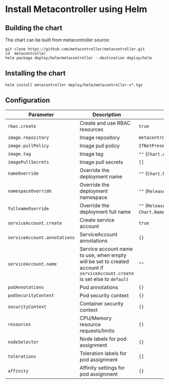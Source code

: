# Install Metacontroller using Helm

## Building the chart

The chart can be built from metacontroller source:

```shell
git clone https://github.com/metacontroller/metacontroller.git
cd  metacontroller
helm package deploy/helm/metacontroller --destination deploy/helm
```

## Installing the chart

```shell
helm install metacontroller deploy/helm/metacontroller-v*.tgz
```

## Configuration

| Parameter                                 | Description                                   | Default                                                 |
|-------------------------------------------|-----------------------------------------------|---------------------------------------------------------|
| `rbac.create`                             | Create and use RBAC resources                 | `true`                                                  |
| `image.repository`                        | Image repository                              | `metacontrollerio/metacontroller`                       |
| `image.pullPolicy`                        | Image pull policy                             | `IfNotPresent`                                          |
| `image.tag`                               | Image tag                                     | `""` (`Chart.AppVersion`)                               |
| `imagePullSecrets`                        | Image pull secrets                            | `[]`                                                    |
| `nameOverride`                            | Override the deployment name                  | `""` (`Chart.Name`)                                     |
| `namespaceOverride`                       | Override the deployment namespace             | `""` (`Release.Namespace`)                              |
| `fullnameOverride`                        | Override the deployment full name             | `""` (`Release.Namespace-Chart.Name`)                   |
| `serviceAccount.create`                   | Create service account                        | `true`                                                  |
| `serviceAccount.annotations`              | ServiceAccount annotations                    | `{}`                                                    |
| `serviceAccount.name`                     | Service account name to use, when empty will be set to created account if `serviceAccount.create` is set else to `default` | `""` |
| `podAnnotations`                          | Pod annotations                               | `{}`                                                    |
| `podSecurityContext`                      | Pod security context                          | `{}`                                                    |
| `securityContext`                         | Container security context                    | `{}`                                                    |
| `resources`                               | CPU/Memory resource requests/limits           | `{}`                                                    |
| `nodeSelector`                            | Node labels for pod assignment                | `{}`                                                    |
| `tolerations`                             | Toleration labels for pod assignment          | `[]`                                                    |
| `affinity`                                | Affinity settings for pod assignment          | `{}`                                                    |
